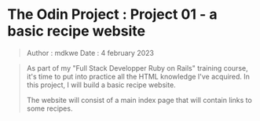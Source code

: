 # The Odin Project : Project 01 - a basic recipe website #
> Author : mdkwe
> Date : 4 february 2023

> As part of my "Full Stack Developper Ruby on Rails" training course, it's time to put into practice all the HTML knowledge
> I've acquired. In this project, I will build a basic recipe website.
>
> The website will consist of a main index page that will contain links to some recipes.